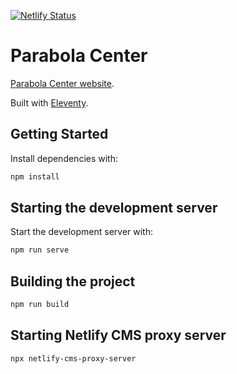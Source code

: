 [![Netlify Status](https://api.netlify.com/api/v1/badges/af200f8e-b2fa-44da-9a2f-ea80827bf79b/deploy-status)](https://app.netlify.com/sites/parabola-center/deploys)

# Parabola Center

[Parabola Center website](https://parabola-center.netlify.app/).

Built with [Eleventy](https://www.11ty.dev/).

## Getting Started

Install dependencies with:

```sh
npm install
```

## Starting the development server

Start the development server with:

```sh
npm run serve
```

## Building the project

```sh
npm run build
```

## Starting Netlify CMS proxy server
```sh
npx netlify-cms-proxy-server
```
